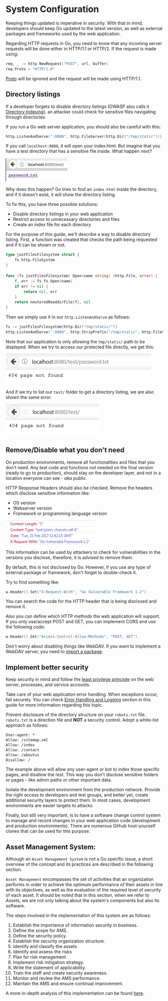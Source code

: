 System Configuration
====================

Keeping things updated is imperative in security. With that in mind, developers
should keep Go updated to the latest version, as well as external packages and
frameworks used by the web application.

Regarding HTTP requests in Go, you need to know that any incoming server
requests will be done either in HTTP/1.1 or HTTP/2. If the request is made
using:

```go
req, _ := http.NewRequest("POST", url, buffer)
req.Proto = "HTTP/1.0"
```

[Proto][3] will be ignored and the request will be made using HTTP/1.1.

## Directory listings

If a developer forgets to disable directory listings (OWASP also calls it
[Directory Indexing][4]), an attacker could check for sensitive files navigating
through directories.

If you run a Go web server application, you should also be careful with this:

```go
http.ListenAndServe(":8080", http.FileServer(http.Dir("/tmp/static")))
```

If you call `localhost:8080`, it will open your index.html. But imagine that you
have a test directory that has a sensitive file inside. What happen next?

![password file is shown](files/index_file.png)

Why does this happen?
Go tries to find an `index.html` inside the directory, and if it
doesn't exist, it will show the directory listing.

To fix this, you have three possible solutions:

* Disable directory listings in your web application
* Restrict access to unnecessary directories and files
* Create an index file for each directory

For the purpose of this guide, we'll describe a way to disable directory listing.
First, a function was created that checks the path being requested and if it
can be shown or not.

```go
type justFilesFilesystem struct {
    fs http.FileSystem
}

func (fs justFilesFilesystem) Open(name string) (http.File, error) {
    f, err := fs.fs.Open(name)
    if err != nil {
        return nil, err
    }
    return neuteredReaddirFile{f}, nil
}
```

Then we simply use it in our `http.ListenAndServe` as follows:

```go
fs := justFilesFilesystem{http.Dir("tmp/static/")}
http.ListenAndServe(":8080", http.StripPrefix("/tmp/static", http.FileServer(fs)))
```

Note that our application is only allowing the `tmp/static/` path to be
displayed. When we try to access our protected file directly, we get this:

![password not shown](files/safe.png)

And if we try to list our `test/` folder to get a directory listing, we are
also shown the same error.

![no listing](files/safe2.png)

## Remove/Disable what you don't need

On production environments, remove all functionalities and files that you don't
need. Any test code and functions not needed on the final version
(ready to go to production), should stay on the developer layer, and not in a
location everyone can see - _aka_ public.

HTTP Response Headers should also be checked. Remove the headers which disclose
sensitive information like:

* OS version
* Webserver version
* Framework or programming language version

![Example of version disclosure on HTTP headers](files/headers_set_versions.jpg)

This information can be used by attackers to check for vulnerabilities in the
versions you disclose, therefore, it is advised to remove them.

By default, this is not disclosed by Go. However, if you use any type of
external package or framework, don't forget to double-check it.

Try to find something like:

```go
w.Header().Set("X-Request-With", "Go Vulnerable Framework 1.2")
```

You can search the code for the HTTP header that is being disclosed and
remove it.

Also you can define which HTTP methods the web application will support.
If you only use/accept POST and GET, you can implement CORS and use the
following code:

```go
w.Header().Set("Access-Control-Allow-Methods", "POST, GET")
```

Don't worry about disabling things like WebDAV. If you want to implement a
WebDAV server, you need to [import a package][2].

## Implement better security

Keep security in mind and follow the [least privilege principle][1] on the web
server, processes, and service accounts.

Take care of your web application error handling. When exceptions occur, fail
securely. You can check [Error Handling and Logging][5] section in this guide
for more information regarding this topic.

Prevent disclosure of the directory structure on your `robots.txt` file.
`robots.txt` is a direction file and __NOT__ a security control.
Adopt a white-list approach as follows:

```
User-agent: *
Allow: /sitemap.xml
Allow: /index
Allow: /contact
Allow: /aboutus
Disallow: /
```

The example above will allow any user-agent or bot to index those specific
pages, and disallow the rest. This way you don't disclose sensitive folders or
pages - like admin paths or other important data.

Isolate the development environment from the production network. Provide the
right access to developers and test groups, and better yet, create additional
security layers to protect them. In most cases, development environments are
easier targets to attacks.

Finally, but still very important, is to have a software change control system
to manage and record changes in your web application code (development and
production environments). There are numerous Github host-yourself clones that
can be used for this purpose.

## Asset Management System:

Although an `Asset Management System` is not a Go specific issue, a short
overview of the concept and its practices are described in the following
section.

`Asset Management` encompasses the set of activities  that an organization
performs in order to achieve the optimum performance of their assets in line
with its objectives, as well as the evaluation of the required level of security
of each asset.
It should be noted that in this section, when we refer to _Assets_, we are not
only talking about the system's components but also its software.

The steps involved in the implementation of this system are as follows:

1. Establish the importance of information security in business.
2. Define the scope for AMS.
3. Define the security policy.
4. Establish the security organization structure.
5. Identify and classify the assets.
6. Identify and assess the risks
7. Plan for risk management.
8. Implement risk mitigation strategy.
9. Write the statement of applicability.
10. Train the staff and create security awareness.
11. Monitor and review the AMS performance.
12. Maintain the AMS and ensure continual improvement.

A more in-depth analysis of this implementation can be found [here][5].

[1]: https://www.owasp.org/index.php/Least_privilege
[2]: https://godoc.org/golang.org/x/net/webdav
[3]: https://golang.org/pkg/net/http/#Request
[4]: https://www.owasp.org/index.php/OWASP_Periodic_Table_of_Vulnerabilities_-_Directory_Indexing
[5]: https://www.giac.org/paper/gsec/2693/implementation-methodology-information-security-management-system-to-comply-bs-7799-requi/104600
